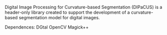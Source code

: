 Digital Image Processing for Curvature-based Segmentation (DIPaCUS) is a header-only library  created to support the development of a curvature-based segmentation model for digital images.


Dependences:
DGtal
OpenCV
Magick++